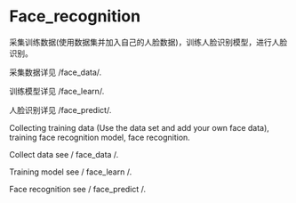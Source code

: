 # Face_recognition

采集训练数据(使用数据集并加入自己的人脸数据)，训练人脸识别模型，进行人脸识别。

采集数据详见 /face_data/.

训练模型详见 /face_learn/.

人脸识别详见 /face_predict/.

Collecting training data (Use the data set and add your own face data), training face recognition model, face recognition.

Collect data see / face_data /.

Training model see / face_learn /.

Face recognition see / face_predict /.
